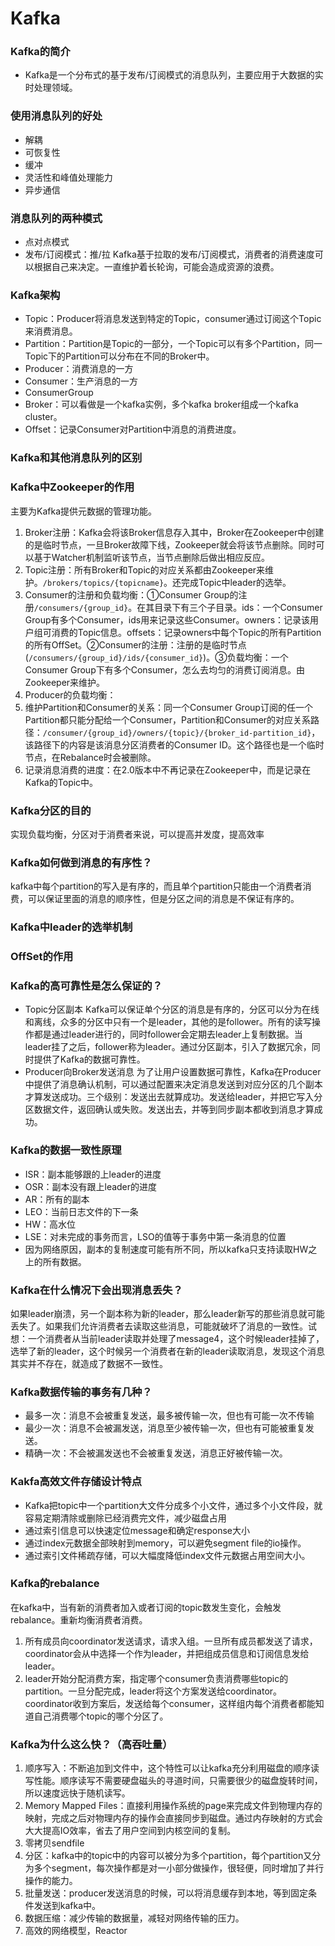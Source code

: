 # Kafka
### Kafka的简介
- Kafka是一个分布式的基于发布/订阅模式的消息队列，主要应用于大数据的实时处理领域。
### 使用消息队列的好处
- 解耦
- 可恢复性
- 缓冲
- 灵活性和峰值处理能力
- 异步通信
### 消息队列的两种模式
- 点对点模式
- 发布/订阅模式：推/拉 Kafka基于拉取的发布/订阅模式，消费者的消费速度可以根据自己来决定。一直维护着长轮询，可能会造成资源的浪费。
### Kafka架构
- Topic：Producer将消息发送到特定的Topic，consumer通过订阅这个Topic来消费消息。
- Partition：Partition是Topic的一部分，一个Topic可以有多个Partition，同一Topic下的Partition可以分布在不同的Broker中。
- Producer：消费消息的一方
- Consumer：生产消息的一方
- ConsumerGroup
- Broker：可以看做是一个kafka实例，多个kafka broker组成一个kafka cluster。
- Offset：记录Consumer对Partition中消息的消费进度。


### Kafka和其他消息队列的区别


### Kafka中Zookeeper的作用
主要为Kafka提供元数据的管理功能。
1. Broker注册：Kafka会将该Broker信息存入其中，Broker在Zookeeper中创建的是临时节点，一旦Broker故障下线，Zookeeper就会将该节点删除。同时可以基于Watcher机制监听该节点，当节点删除后做出相应反应。
2. Topic注册：所有Broker和Topic的对应关系都由Zookeeper来维护。`/brokers/topics/{topicname}`。还完成Topic中leader的选举。
3. Consumer的注册和负载均衡：①Consumer Group的注册`/consumers/{group_id}`。在其目录下有三个子目录。ids：一个Consumer Group有多个Consumer，ids用来记录这些Consumer。owners：记录该用户组可消费的Topic信息。offsets：记录owners中每个Topic的所有Partition的所有OffSet。②Consumer的注册：注册的是临时节点(`/consumers/{group_id}/ids/{consumer_id}`)。③负载均衡：一个Consumer Group下有多个Consumer，怎么去均匀的消费订阅消息。由Zookeeper来维护。
4. Producer的负载均衡：
5. 维护Partition和Consumer的关系：同一个Consumer Group订阅的任一个Partition都只能分配给一个Consumer，Partition和Consumer的对应关系路径：`/consumer/{group_id}/owners/{topic}/{broker_id-partition_id}`，该路径下的内容是该消息分区消费者的Consumer ID。这个路径也是一个临时节点，在Rebalance时会被删除。
6. 记录消息消费的进度：在2.0版本中不再记录在Zookeeper中，而是记录在Kafka的Topic中。

### Kafka分区的目的
实现负载均衡，分区对于消费者来说，可以提高并发度，提高效率
### Kafka如何做到消息的有序性？
kafka中每个partition的写入是有序的，而且单个partition只能由一个消费者消费，可以保证里面的消息的顺序性，但是分区之间的消息是不保证有序的。
### Kafka中leader的选举机制


### OffSet的作用



### Kafka的高可靠性是怎么保证的？
- Topic分区副本
Kafka可以保证单个分区的消息是有序的，分区可以分为在线和离线，众多的分区中只有一个是leader，其他的是follower。所有的读写操作都是通过leader进行的，同时follower会定期去leader上复制数据。当leader挂了之后，follower称为leader。通过分区副本，引入了数据冗余，同时提供了Kafka的数据可靠性。
- Producer向Broker发送消息
为了让用户设置数据可靠性，Kafka在Producer中提供了消息确认机制，可以通过配置来决定消息发送到对应分区的几个副本才算发送成功。三个级别：发送出去就算成功。发送给leader，并把它写入分区数据文件，返回确认或失败。发送出去，并等到同步副本都收到消息才算成功。
### Kafka的数据一致性原理
- ISR：副本能够跟的上leader的进度
- OSR：副本没有跟上leader的进度
- AR：所有的副本
- LEO：当前日志文件的下一条
- HW：高水位
- LSE：对未完成的事务而言，LSO的值等于事务中第一条消息的位置
- 因为网络原因，副本的复制速度可能有所不同，所以kafka只支持读取HW之上的所有数据。
### Kafka在什么情况下会出现消息丢失？
如果leader崩溃，另一个副本称为新的leader，那么leader新写的那些消息就可能丢失了。如果我们允许消费者去读取这些消息，可能就破坏了消息的一致性。试想：一个消费者从当前leader读取并处理了message4，这个时候leader挂掉了，选举了新的leader，这个时候另一个消费者在新的leader读取消息，发现这个消息其实并不存在，就造成了数据不一致性。
### Kafka数据传输的事务有几种？
- 最多一次：消息不会被重复发送，最多被传输一次，但也有可能一次不传输
- 最少一次：消息不会被漏发送，消息至少被传输一次，但也有可能被重复发送。
- 精确一次：不会被漏发送也不会被重复发送，消息正好被传输一次。
### Kakfa高效文件存储设计特点
- Kafka把topic中一个partition大文件分成多个小文件，通过多个小文件段，就容易定期清除或删除已经消费完文件，减少磁盘占用
- 通过索引信息可以快速定位message和确定response大小
- 通过index元数据全部映射到memory，可以避免segment file的io操作。
- 通过索引文件稀疏存储，可以大幅度降低index文件元数据占用空间大小。
### Kafka的rebalance
在kafka中，当有新的消费者加入或者订阅的topic数发生变化，会触发rebalance。重新均衡消费者消费。
1. 所有成员向coordinator发送请求，请求入组。一旦所有成员都发送了请求，coordinator会从中选择一个作为leader，并把组成员信息和订阅信息发给leader。
2. leader开始分配消费方案，指定哪个consumer负责消费哪些topic的partition。一旦分配完成，leader将这个方案发送给coordinator。coordinator收到方案后，发送给每个consumer，这样组内每个消费者都能知道自己消费哪个topic的哪个分区了。
### Kafka为什么这么快？（高吞吐量）
1. 顺序写入：不断追加到文件中，这个特性可以让kafka充分利用磁盘的顺序读写性能。顺序读写不需要硬盘磁头的寻道时间，只需要很少的磁盘旋转时间，所以速度远快于随机读写。
2. Memory Mapped Files：直接利用操作系统的page来完成文件到物理内存的映射，完成之后对物理内存的操作会直接同步到磁盘。通过内存映射的方式会大大提高IO效率，省去了用户空间到内核空间的复制。
3. 零拷贝sendfile
4. 分区：kafka中的topic中的内容可以被分为多个partition，每个partition又分为多个segment，每次操作都是对一小部分做操作，很轻便，同时增加了并行操作的能力。
5. 批量发送：producer发送消息的时候，可以将消息缓存到本地，等到固定条件发送到kafka中。
6. 数据压缩：减少传输的数据量，减轻对网络传输的压力。
7. 高效的网络模型，Reactor